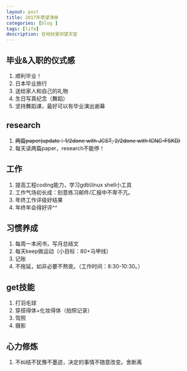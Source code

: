 ```yaml
---
layout: post
title: 2017年愿望清单
categories: [blog ]
tags: [life]
description: 在地狱里仰望天堂
---
```


## 毕业&入职的仪式感
1. 顺利毕业！
2. 日本毕业旅行
3. 送给家人和自己的礼物
4. 生日写真纪念（舞蹈）
5. 坚持舞蹈课，最好可以有毕业演出谢幕


## research
1. ~~两篇paper(update：1/2done with JCST, 2/2done with ICNC-FSKD)~~
2. 每天读两篇paper，research不能停！


## 工作
1. 提高工程coding能力，学习gdb\linux shell小工具
2. 工作气场初长成：刻意练习邮件/汇报中不卑不亢。
3. 年终工作评级好结果
4. 年终年会得好评^^



## 习惯养成

1. 每周一本闲书，写月总结文
2. 每天keep做运动（小目标：80+马甲线）
3. 记账
4. 不拖延，如非必要不熬夜。（工作时间：8:30-10:30。）


## get技能
1. 打羽毛球
2. 穿搭得体+化妆得体（拍照记录）
3. 驾照
4. 摄影


## 心力修炼
1. 不纠结不犹豫不墨迹，决定的事情不随意改变。舍断离
